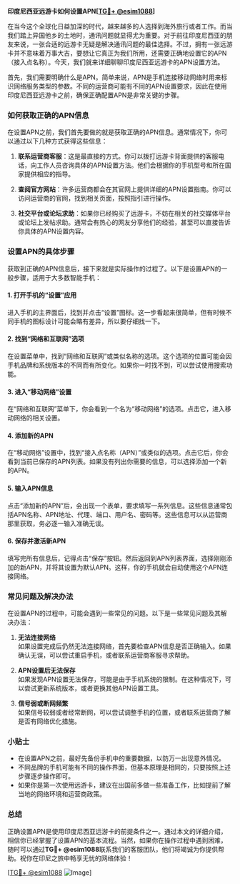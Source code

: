 **印度尼西亚远游卡如何设置APN[[TG💪+ @esim1088](https://t.me/s/esim1088)]**

在当今这个全球化日益加深的时代，越来越多的人选择到海外旅行或者工作。而当我们踏上异国他乡的土地时，通讯问题就显得尤为重要。对于前往印度尼西亚的朋友来说，一张合适的远游卡无疑是解决通讯问题的最佳选择。不过，拥有一张远游卡并不意味着万事大吉，要想让它真正为我们所用，还需要正确地设置它的APN（接入点名称）。今天，我们就来详细聊聊印度尼西亚远游卡的APN设置方法。

首先，我们需要明确什么是APN。简单来说，APN是手机连接移动网络时用来标识网络服务类型的参数。不同的运营商可能有不同的APN设置要求，因此在使用印度尼西亚远游卡之前，确保正确配置APN是非常关键的步骤。

### 如何获取正确的APN信息

在设置APN之前，我们首先要做的就是获取正确的APN信息。通常情况下，你可以通过以下几种方式获得这些信息：

1. **联系运营商客服**：这是最直接的方式。你可以拨打远游卡背面提供的客服电话，向工作人员咨询具体的APN设置方法。他们会根据你的手机型号和所在国家提供相应的指导。

2. **查阅官方网站**：许多运营商都会在其官网上提供详细的APN设置指南。你可以访问运营商的官网，找到相关页面，按照指引进行操作。

3. **社交平台或论坛求助**：如果你已经购买了远游卡，不妨在相关的社交媒体平台或论坛上发帖求助。通常会有热心的网友分享他们的经验，甚至可以直接告诉你具体的APN设置内容。

### 设置APN的具体步骤

获取到正确的APN信息后，接下来就是实际操作的过程了。以下是设置APN的一般步骤，适用于大多数智能手机：

#### 1. 打开手机的“设置”应用

进入手机的主界面后，找到并点击“设置”图标。这一步看起来很简单，但有时候不同手机的图标设计可能会略有差异，所以要仔细找一下。

#### 2. 找到“网络和互联网”选项

在设置菜单中，找到“网络和互联网”或类似名称的选项。这个选项的位置可能会因手机品牌和系统版本的不同而有所变化。如果你一时找不到，可以尝试使用搜索功能。

#### 3. 进入“移动网络”设置

在“网络和互联网”菜单下，你会看到一个名为“移动网络”的选项。点击它，进入移动网络的相关设置。

#### 4. 添加新的APN

在“移动网络”设置中，找到“接入点名称（APN）”或类似的选项。点击它后，你会看到当前已保存的APN列表。如果没有列出你需要的信息，可以选择添加一个新的APN。

#### 5. 输入APN信息

点击“添加新的APN”后，会出现一个表单，要求填写一系列信息。这些信息通常包括APN名称、APN地址、代理、端口、用户名、密码等。这些信息可以从运营商那里获取，务必逐一输入准确无误。

#### 6. 保存并激活新APN

填写完所有信息后，记得点击“保存”按钮。然后返回到APN列表界面，选择刚刚添加的新APN，并将其设置为默认APN。这样，你的手机就会自动使用这个APN连接网络。

### 常见问题及解决办法

在设置APN的过程中，可能会遇到一些常见的问题。以下是一些常见问题及其解决办法：

1. **无法连接网络**  
   如果设置完成后仍然无法连接网络，首先要检查APN信息是否正确输入。如果确认无误，可以尝试重启手机，或者联系运营商客服寻求帮助。

2. **APN设置后无法保存**  
   如果发现APN设置无法保存，可能是由于手机系统的限制。在这种情况下，可以尝试更新系统版本，或者更换其他APN设置工具。

3. **信号弱或断网频繁**  
   如果信号较弱或者经常断网，可以尝试调整手机的位置，或者联系运营商了解是否有网络优化措施。

### 小贴士

- 在设置APN之前，最好先备份手机中的重要数据，以防万一出现意外情况。
- 不同品牌的手机可能有不同的操作界面，但基本原理是相同的，只要按照上述步骤逐步操作即可。
- 如果你是第一次使用远游卡，建议在出国前多做一些准备工作，比如提前了解当地的网络环境和运营商政策。

### 总结

正确设置APN是使用印度尼西亚远游卡的前提条件之一。通过本文的详细介绍，相信你已经掌握了设置APN的基本流程。当然，如果你在操作过程中遇到困难，随时可以通过**TG💪+ @esim1088**联系我们的客服团队，他们将竭诚为你提供帮助。祝你在印尼之旅中畅享无忧的网络体验！

[[TG💪+ @esim1088](https://t.me/s/esim1088) ![Image](https://i.postimg.cc/4NQfJmqS/Snipaste-2025-05-13-00-14-12.png)]